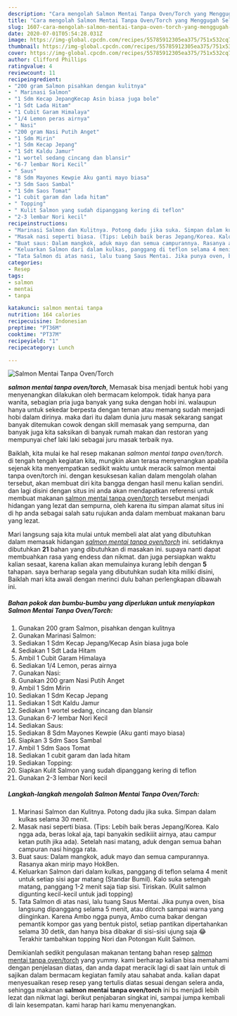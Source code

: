 ```yaml
---
description: "Cara mengolah Salmon Mentai Tanpa Oven/Torch yang Menggugah Selera"
title: "Cara mengolah Salmon Mentai Tanpa Oven/Torch yang Menggugah Selera"
slug: 1607-cara-mengolah-salmon-mentai-tanpa-oven-torch-yang-menggugah-selera
date: 2020-07-01T05:54:28.031Z
image: https://img-global.cpcdn.com/recipes/55785912305ea375/751x532cq70/salmon-mentai-tanpa-oventorch-foto-resep-utama.jpg
thumbnail: https://img-global.cpcdn.com/recipes/55785912305ea375/751x532cq70/salmon-mentai-tanpa-oventorch-foto-resep-utama.jpg
cover: https://img-global.cpcdn.com/recipes/55785912305ea375/751x532cq70/salmon-mentai-tanpa-oventorch-foto-resep-utama.jpg
author: Clifford Phillips
ratingvalue: 4
reviewcount: 11
recipeingredient:
- "200 gram Salmon pisahkan dengan kulitnya"
- " Marinasi Salmon"
- "1 Sdm Kecap JepangKecap Asin biasa juga bole"
- "1 Sdt Lada Hitam"
- "1 Cubit Garam Himalaya"
- "1/4 Lemon peras airnya"
- " Nasi"
- "200 gram Nasi Putih Anget"
- "1 Sdm Mirin"
- "1 Sdm Kecap Jepang"
- "1 Sdt Kaldu Jamur"
- "1 wortel sedang cincang dan blansir"
- "6-7 lembar Nori Kecil"
- " Saus"
- "8 Sdm Mayones Kewpie Aku ganti mayo biasa"
- "3 Sdm Saos Sambal"
- "1 Sdm Saos Tomat"
- "1 cubit garam dan lada hitam"
- " Topping"
- " Kulit Salmon yang sudah dipanggang kering di teflon"
- "2-3 lembar Nori kecil"
recipeinstructions:
- "Marinasi Salmon dan Kulitnya. Potong dadu jika suka. Simpan dalam kulkas selama 30 menit."
- "Masak nasi seperti biasa. (Tips: Lebih baik beras Jepang/Korea. Kalo ngga ada, beras lokal aja, tapi banyakin sedikiiit airnya, atau campur ketan putih jika ada). Setelah nasi matang, aduk dengan semua bahan campuran nasi hingga rata."
- "Buat saus: Dalam mangkok, aduk mayo dan semua campurannya. Rasanya akan mirip mayo HokBen."
- "Keluarkan Salmon dari dalam kulkas, panggang di teflon selama 4 menit untuk setiap sisi agar matang (Standar Bumil). Kalo suka setengah matang, panggang 1-2 menit saja tiap sisi. Tiriskan. (Kulit salmon digunting kecil-kecil untuk jadi topping)"
- "Tata Salmon di atas nasi, lalu tuang Saus Mentai. Jika punya oven, bisa langsung dipanggang selama 5 menit, atau ditorch sampai warna yang diinginkan. Karena Ambo ngga punya, Ambo cuma bakar dengan pemantik kompor gas yang bentuk pistol, setiap pantikan dipertahankan selama 30 detik, dan hanya bisa dibakar di sisi-sisi ujung saja 😂 Terakhir tambahkan topping Nori dan Potongan Kulit Salmon."
categories:
- Resep
tags:
- salmon
- mentai
- tanpa

katakunci: salmon mentai tanpa 
nutrition: 164 calories
recipecuisine: Indonesian
preptime: "PT36M"
cooktime: "PT37M"
recipeyield: "1"
recipecategory: Lunch

---
```



![Salmon Mentai Tanpa Oven/Torch](https://img-global.cpcdn.com/recipes/55785912305ea375/751x532cq70/salmon-mentai-tanpa-oventorch-foto-resep-utama.jpg)

<b><i>salmon mentai tanpa oven/torch</i></b>, Memasak bisa menjadi bentuk hobi yang menyenangkan dilakukan oleh bermacam kelompok. tidak hanya para wanita, sebagian pria juga banyak yang suka dengan hobi ini. walaupun hanya untuk sekedar berpesta dengan teman atau memang sudah menjadi hobi dalam dirinya. maka dari itu dalam dunia juru masak sekarang sangat banyak ditemukan cowok dengan skill memasak yang sempurna, dan banyak juga kita saksikan di banyak rumah makan dan restoran yang mempunyai chef laki laki sebagai juru masak terbaik nya.

Baiklah, kita mulai ke hal resep makanan <i>salmon mentai tanpa oven/torch</i>. di tengah tengah kegiatan kita, mungkin akan terasa menyenangkan apabila sejenak kita menyempatkan sedikit waktu untuk meracik salmon mentai tanpa oven/torch ini. dengan kesuksesan kalian dalam mengolah olahan tersebut, akan membuat diri kita bangga dengan hasil menu kalian sendiri. dan lagi disini dengan situs ini anda akan mendapatkan referensi untuk membuat makanan <u>salmon mentai tanpa oven/torch</u> tersebut menjadi hidangan yang lezat dan sempurna, oleh karena itu simpan alamat situs ini di hp anda sebagai salah satu rujukan anda dalam membuat makanan baru yang lezat.




Mari langsung saja kita mulai untuk membeli alat alat yang dibutuhkan dalam memasak hidangan <u><i>salmon mentai tanpa oven/torch</i></u> ini. setidaknya dibutuhkan <b>21</b> bahan yang dibutuhkan di masakan ini. supaya nanti dapat membuahkan rasa yang endess dan nikmat. dan juga persiapkan waktu kalian sesaat, karena kalian akan memulainya kurang lebih dengan <b>5</b> tahapan. saya berharap segala yang dibutuhkan sudah kita miliki disini, Baiklah mari kita awali dengan merinci dulu bahan perlengkapan dibawah ini.

<!--inarticleads1-->

##### Bahan pokok dan bumbu-bumbu yang diperlukan untuk menyiapkan Salmon Mentai Tanpa Oven/Torch:

1. Gunakan 200 gram Salmon, pisahkan dengan kulitnya
1. Gunakan  Marinasi Salmon:
1. Sediakan 1 Sdm Kecap Jepang/Kecap Asin biasa juga bole
1. Sediakan 1 Sdt Lada Hitam
1. Ambil 1 Cubit Garam Himalaya
1. Sediakan 1/4 Lemon, peras airnya
1. Gunakan  Nasi:
1. Gunakan 200 gram Nasi Putih Anget
1. Ambil 1 Sdm Mirin
1. Sediakan 1 Sdm Kecap Jepang
1. Sediakan 1 Sdt Kaldu Jamur
1. Sediakan 1 wortel sedang, cincang dan blansir
1. Gunakan 6-7 lembar Nori Kecil
1. Sediakan  Saus:
1. Sediakan 8 Sdm Mayones Kewpie (Aku ganti mayo biasa)
1. Siapkan 3 Sdm Saos Sambal
1. Ambil 1 Sdm Saos Tomat
1. Sediakan 1 cubit garam dan lada hitam
1. Sediakan  Topping:
1. Siapkan  Kulit Salmon yang sudah dipanggang kering di teflon
1. Gunakan 2-3 lembar Nori kecil




<!--inarticleads2-->

##### Langkah-langkah mengolah Salmon Mentai Tanpa Oven/Torch:

1. Marinasi Salmon dan Kulitnya. Potong dadu jika suka. Simpan dalam kulkas selama 30 menit.
1. Masak nasi seperti biasa. (Tips: Lebih baik beras Jepang/Korea. Kalo ngga ada, beras lokal aja, tapi banyakin sedikiiit airnya, atau campur ketan putih jika ada). Setelah nasi matang, aduk dengan semua bahan campuran nasi hingga rata.
1. Buat saus: Dalam mangkok, aduk mayo dan semua campurannya. Rasanya akan mirip mayo HokBen.
1. Keluarkan Salmon dari dalam kulkas, panggang di teflon selama 4 menit untuk setiap sisi agar matang (Standar Bumil). Kalo suka setengah matang, panggang 1-2 menit saja tiap sisi. Tiriskan. (Kulit salmon digunting kecil-kecil untuk jadi topping)
1. Tata Salmon di atas nasi, lalu tuang Saus Mentai. Jika punya oven, bisa langsung dipanggang selama 5 menit, atau ditorch sampai warna yang diinginkan. Karena Ambo ngga punya, Ambo cuma bakar dengan pemantik kompor gas yang bentuk pistol, setiap pantikan dipertahankan selama 30 detik, dan hanya bisa dibakar di sisi-sisi ujung saja 😂 Terakhir tambahkan topping Nori dan Potongan Kulit Salmon.




Demikianlah sedikit pengulasan makanan tentang bahan resep <u>salmon mentai tanpa oven/torch</u> yang yummy. kami berharap kalian bisa memahami dengan penjelasan diatas, dan anda dapat meracik lagi di saat lain untuk di sajikan dalam bermacam kegiatan family atau sahabat anda. kalian dapat menyesuaikan resep resep yang tertulis diatas sesuai dengan selera anda, sehingga makanan <b>salmon mentai tanpa oven/torch</b> ini bs menjadi lebih lezat dan nikmat lagi. berikut penjabaran singkat ini, sampai jumpa kembali di lain kesempatan. kami harap hari kamu menyenangkan.
